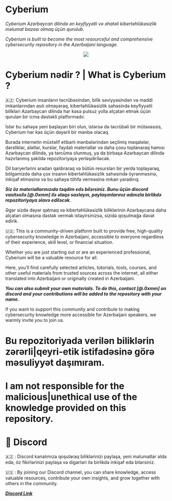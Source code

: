 # Cyberium
*Cyberium Azərbaycan dilində ən keyfiyyətli və əhatəli kibertəhlükəsizlik məlumat bazası olmaq üçün qurulub.* 

*Cyberium is built to become the most resourceful and comprehensive cybersecurity repository in the Azerbaijani language.*



<p align="center">
  <img src="https://avatars.githubusercontent.com/u/229837030?v=4">
</p>

# Cyberium nәdir ? | What is Cyberium ? 

🇦🇿: Cyberium insanların təcrübəsindən, bilik səviyyəsindən və maddi imkanlarından asılı olmayaraq, kibertəhlükəsizlik sahəsində keyfiyyətli bilikləri Azərbaycan dilində hər kəsə pulsuz yolla əlçatan etmək üçün qurulan bir icma dəstəkli platformadır.

İstər bu sahəyə yeni başlayan biri olun, istərsə də təcrübəli bir mütəxəssis, Cyberium hər kəs üçün dəyərli bir mənbə olacaq. 

Burada internetin müxtəlif etibarlı mənbələrindən seçilmiş məqalələr, dərsliklər, alətlər, kurslar, faydalı materiallar və daha çoxu toplanaraq hamısı Azərbaycan dilində, ya tərcümə olunmuş, ya da birbaşa Azərbaycan dilində hazırlanmış şəkildə repozitoriyaya yerləşdiriləcək.

Dil baryerlərini aradan qaldıraraq və bütün resursları bir yerdə toplayaraq, bölgəmizdə daha çox insanın kibertəhlükəsizlik sahəsində öyrənməsinə, inkişaf etməsinə və bu sahəyə töhfə verməsinə imkan yaradırıq.

***_Siz öz materiallarınızıda təqdim edə bilərsiniz. Bunu üçün discord vasitəsilə [@.0xmm] ilə əlaqə saxlayın, paylaşımlarınız adınızla birlikdə repozitoriyaya əlavə ediləcək._***

Əgər sizdə dəyər qatmaq və kibertəhlükəsizlik biliklərinin Azərbaycana daha əlçatan olmasına dəstək vermək istəyirsinizsə, sizidə qoşulmağa dəvət edirik.

🇺🇸: This is a community-driven platform built to provide free, high-quality cybersecurity knowledge in Azerbaijani, accessible to everyone regardless of their experience, skill level, or financial situation.

Whether you are just starting out or are an experienced professional, Cyberium will be a valuable resource for all.

Here, you’ll find carefully selected articles, tutorials, tools, courses, and other useful materials from trusted sources across the internet, all either translated into Azerbaijani or originally created in Azerbaijani.

***_You can also submit your own materials. To do this, contact [@.0xmm] on discord and your contributions will be added to the repository with your name._***

If you want to support this community and contribute to making cybersecurity knowledge more accessible for Azerbaijani speakers, we warmly invite you to join us.

# Bu repozitoriyada verilən biliklərin zərərli|qeyri-etik istifadəsinə görə məsuliyyət daşımıram.
# I am not responsible for the malicious|unethical use of the knowledge provided on this repository.

# 💬 Discord 
🇦🇿 : Discord kanalımıza qoşularaq biliklərinizi paylaşa, yeni məlumatlar əldə edə, öz fikirlərinizi paylaşa və digərləri ilə birlikdə inkişaf edə bilərsiniz.

🇺🇸 : By joining our Discord channel, you can share knowledge, access valuable resources, contribute your own insights, and grow together with others in the community.

[_**Discord Link**_](https://discord.com/invite/KHk9NBHJnJ) 
